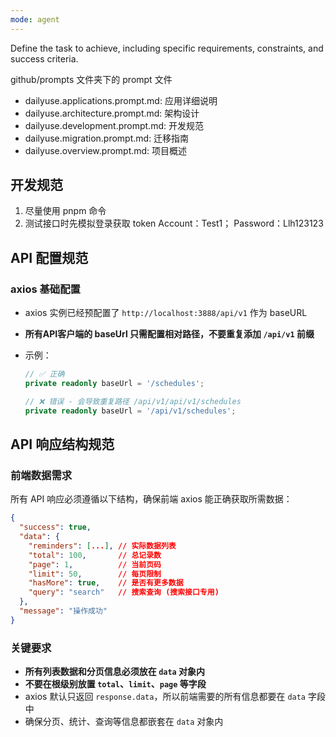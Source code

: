 ```yaml
---
mode: agent
---
```


Define the task to achieve, including specific requirements, constraints, and success criteria.

github/prompts 文件夹下的 prompt 文件

- dailyuse.applications.prompt.md: 应用详细说明
- dailyuse.architecture.prompt.md: 架构设计
- dailyuse.development.prompt.md: 开发规范
- dailyuse.migration.prompt.md: 迁移指南
- dailyuse.overview.prompt.md: 项目概述

## 开发规范

1. 尽量使用 pnpm 命令
2. 测试接口时先模拟登录获取 token
   Account：Test1；
   Password：Llh123123

## API 配置规范

### axios 基础配置

- axios 实例已经预配置了 `http://localhost:3888/api/v1` 作为 baseURL
- **所有API客户端的 baseUrl 只需配置相对路径，不要重复添加 `/api/v1` 前缀**
- 示例：

  ```typescript
  // ✅ 正确
  private readonly baseUrl = '/schedules';

  // ❌ 错误 - 会导致重复路径 /api/v1/api/v1/schedules
  private readonly baseUrl = '/api/v1/schedules';
  ```

## API 响应结构规范

### 前端数据需求

所有 API 响应必须遵循以下结构，确保前端 axios 能正确获取所需数据：

```json
{
  "success": true,
  "data": {
    "reminders": [...], // 实际数据列表
    "total": 100,       // 总记录数
    "page": 1,          // 当前页码
    "limit": 50,        // 每页限制
    "hasMore": true,    // 是否有更多数据
    "query": "search"   // 搜索查询 (搜索接口专用)
  },
  "message": "操作成功"
}
```

### 关键要求

- **所有列表数据和分页信息必须放在 `data` 对象内**
- **不要在根级别放置 `total`、`limit`、`page` 等字段**
- axios 默认只返回 `response.data`，所以前端需要的所有信息都要在 `data` 字段中
- 确保分页、统计、查询等信息都嵌套在 `data` 对象内
